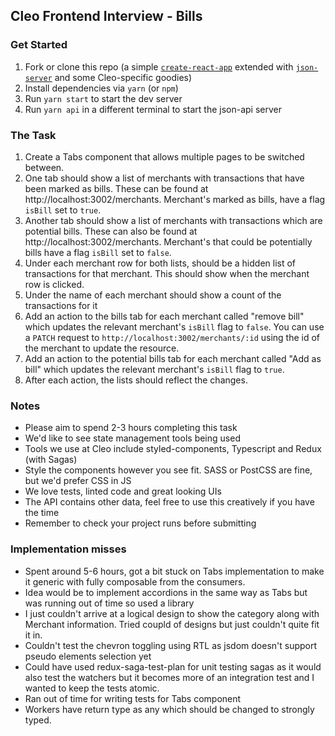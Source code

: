 ## Cleo Frontend Interview - Bills
### Get Started
1. Fork or clone this repo (a simple [`create-react-app`](https://github.com/facebook/create-react-app) extended with [`json-server`](https://github.com/typicode/json-server) and some Cleo-specific goodies)
1. Install dependencies via `yarn` (or `npm`)
1. Run `yarn start` to start the dev server
1. Run `yarn api` in a different terminal to start the json-api server

### The Task
1. Create a Tabs component that allows multiple pages to be switched between.
1. One tab should show a list of merchants with transactions that have been marked as bills. These can be found at http://localhost:3002/merchants. Merchant's marked as bills, have a flag `isBill` set to `true`.
1. Another tab should show a list of merchants with transactions which are potential bills. These can also be found at http://localhost:3002/merchants. Merchant's that could be potentially bills have a flag `isBill` set to `false`.
1. Under each merchant row for both lists, should be a hidden list of transactions for that merchant. This should show when the merchant row is clicked.
1. Under the name of each merchant should show a count of the transactions for it
1. Add an action to the bills tab for each merchant called "remove bill" which updates the relevant merchant's `isBill` flag to `false`. You can use a `PATCH` request to `http://localhost:3002/merchants/:id` using the id of the merchant to update the resource.
1. Add an action to the potential bills tab for each merchant called "Add as bill" which updates the relevant merchant's `isBill` flag to `true`.
1. After each action, the lists should reflect the changes.

### Notes
- Please aim to spend 2-3 hours completing this task
- We'd like to see state management tools being used
- Tools we use at Cleo include styled-components, Typescript and Redux (with Sagas)
- Style the components however you see fit. SASS or PostCSS are fine, but we'd prefer CSS in JS
- We love tests, linted code and great looking UIs
- The API contains other data, feel free to use this creatively if you have the time
- Remember to check your project runs before submitting


### Implementation misses
- Spent around 5-6 hours, got a bit stuck on Tabs implementation to make it generic with fully composable from the consumers.
- Idea would be to implement accordions in the same way as Tabs but was running out of time so used a library
- I just couldn't arrive at a logical design to show the category along with Merchant information. Tried coupld of designs but just couldn't quite fit it in.
- Couldn't test the chevron toggling using RTL as jsdom doesn't support pseudo elements selection yet
- Could have used redux-saga-test-plan for unit testing sagas as it would also test the watchers but it becomes more of an integration test and I wanted to keep the tests atomic.
- Ran out of time for writing tests for Tabs component
- Workers have return type as any which should be changed to strongly typed.
